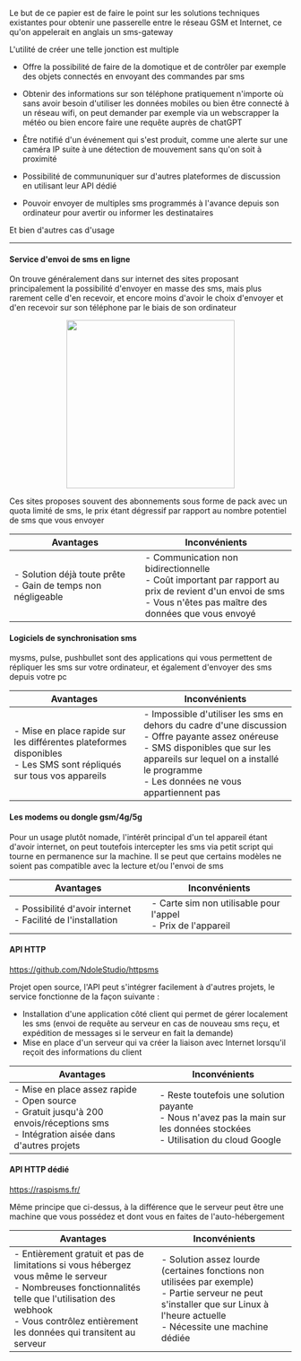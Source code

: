 
Le but de ce papier est de faire le point sur les solutions techniques existantes pour obtenir une passerelle entre le réseau GSM et Internet, ce qu'on appelerait en anglais un sms-gateway

L'utilité de créer une telle jonction est multiple

- Offre la possibilité de faire de la domotique et de contrôler par exemple des objets connectés en envoyant des commandes par sms

- Obtenir des informations sur son téléphone pratiquement n'importe où sans avoir besoin d'utiliser les données mobiles ou bien être connecté à un réseau wifi, on peut demander par exemple via un webscrapper la météo ou bien encore faire une requête auprès de chatGPT

- Être notifié d'un événement qui s'est produit, comme une alerte sur une caméra IP suite à une détection de mouvement sans qu'on soit à proximité

- Possibilité de commununiquer sur d'autres plateformes de discussion en utilisant leur API dédié

- Pouvoir envoyer de multiples sms programmés à l'avance depuis son ordinateur pour avertir ou informer les destinataires

Et bien d'autres cas d'usage

------------


#### Service d'envoi de sms en ligne

On trouve généralement dans sur internet des sites proposant principalement la possibilité d'envoyer en masse des sms, mais plus rarement celle d'en recevoir, et encore moins d'avoir le choix d'envoyer et d'en recevoir sur son téléphone par le biais de son ordinateur

<p align="center"><img src="http://i.imgur.com/sqgvTpf.png"  width="300px"/></p>

Ces sites proposes souvent des abonnements sous forme de pack avec un quota limité de sms, le prix étant dégressif par rapport au nombre potentiel de sms que vous envoyer

|  Avantages| Inconvénients|
| - |  -|
|- Solution déjà toute prête<br> - Gain de temps non négligeable<br><img width=450/>|  - Communication non bidirectionnelle<br> - Coût important par rapport au prix de revient d'un envoi de sms<br> - Vous n'êtes pas maître des données que vous envoyé<br><img width=450/>|


#### Logiciels de synchronisation sms
mysms, pulse,  pushbullet sont des applications qui vous permettent de répliquer les sms sur votre ordinateur, et également d'envoyer des sms depuis votre pc

|  Avantages| Inconvénients|
| - |  -|
|- Mise en place rapide sur les différentes plateformes disponibles <br>- Les SMS sont répliqués sur tous vos appareils<br><img width=450/>|- Impossible d'utiliser les sms en dehors du cadre d'une discussion<br>- Offre payante assez onéreuse<br>- SMS disponibles que sur les appareils sur lequel on a installé le programme<br>- Les données ne vous appartiennent pas<br><img width=450/>| 


#### Les modems ou dongle gsm/4g/5g
Pour un usage plutôt nomade, l'intérêt principal d'un tel appareil étant d'avoir internet, on peut toutefois intercepter les sms via petit script qui tourne en permanence sur la machine. Il se peut que certains modèles ne soient pas compatible avec la lecture et/ou l'envoi de sms 

| Avantages | Inconvénients|
| - | -|
|- Possibilité d'avoir internet <br>- Facilité de l'installation<br><img width=450/>|- Carte sim non utilisable pour l'appel<br>- Prix de l'appareil<br><img width=450/>| 


#### API HTTP

https://github.com/NdoleStudio/httpsms

Projet open source, l'API peut s'intégrer facilement à d'autres projets, le service fonctionne de la façon suivante : 
- Installation d'une application côté client qui permet de gérer localement les sms (envoi de requête au serveur en cas de nouveau sms reçu, et expédition de messages si le serveur en fait la demande)
- Mise en place d'un serveur qui va créer la liaison avec Internet lorsqu'il reçoit des informations du client

|  Avantages|Inconvénients|
| - |  -|
|- Mise en place assez rapide<br>- Open source<br>- Gratuit jusqu'à 200 envois/réceptions sms<br>- Intégration aisée dans d'autres projets<br><img width=450/>|- Reste toutefois une solution payante <br>- Nous n'avez pas la main sur les données stockées <br>- Utilisation du cloud Google<br><img width=450/>|


#### API HTTP dédié
https://raspisms.fr/

Même principe que ci-dessus, à la différence que le serveur peut être une machine que vous possédez et dont vous en faites de l'auto-hébergement 

|Avantages|Inconvénients|
| - |  -|
|- Entièrement gratuit et pas de limitations si vous hébergez vous même le serveur<br>- Nombreuses fonctionnalités telle que l'utilisation des webhook<br> - Vous contrôlez entièrement les données qui transitent au serveur<br><img width=450/>|- Solution assez lourde (certaines fonctions non utilisées par exemple)<br>- Partie serveur ne peut s'installer que sur Linux à l'heure actuelle<br> - Nécessite une machine dédiée<br><img width=450/>|






